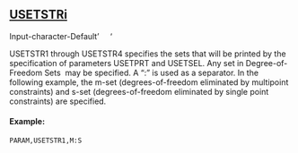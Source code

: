 ## [USETSTRi](https://help.hexagonmi.com/bundle/MSC_Nastran_2022.4/page/Nastran_Combined_Book/qrg/parameters/TOC.USETSTRi.xhtml)

Input-character-Default’     ‘

USETSTR1 through USETSTR4 specifies the sets that will be printed by the specification of parameters USETPRT and USETSEL. Any set in  Degree-of-Freedom Sets  may be specified. A “:” is used as a separator. In the following example, the m-set (degrees-of-freedom eliminated by multipoint constraints) and s-set (degrees-of-freedom eliminated by single point constraints) are specified.

#### Example:

```nastran
PARAM,USETSTR1,M:S
```
